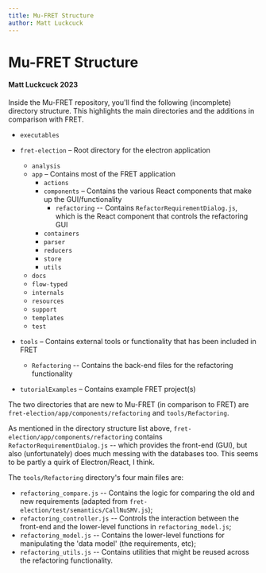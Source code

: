 ```yaml
---
title: Mu-FRET Structure
author: Matt Luckcuck
---
```


# Mu-FRET Structure
#### Matt Luckcuck 2023

Inside the Mu-FRET repository, you'll find the following (incomplete) directory structure. This highlights the main directories and the additions in comparison with FRET.

* `executables`

* `fret-election` – Root directory for the electron application

  * `analysis`
  * `app` – Contains most of the FRET application
    * `actions`
    * `components` – Contains the various React components that make up the GUI/functionality
      * `refactoring` -- Contains `RefactorRequirementDialog.js`, which is the React component that controls the refactoring GUI
    * `containers`
    * `parser`
    * `reducers`
    * `store`
    * `utils`
  * `docs`
  * `flow-typed`
  * `internals`
  * `resources`
  * `support`
  * `templates`
  * `test`

* `tools` – Contains external tools or functionality that has been included in FRET
  * `Refactoring` -- Contains the back-end files for the refactoring functionality

* `tutorialExamples` – Contains example FRET project(s)


The two directories that are new to Mu-FRET (in comparison to FRET) are `fret-election/app/components/refactoring` and `tools/Refactoring`.

As mentioned in the directory structure list above, `fret-election/app/components/refactoring` contains `RefactorRequirementDialog.js` -- which provides the front-end (GUI), but also (unfortunately) does much messing with the databases too. This seems to be partly a quirk of Electron/React, I think.

The `tools/Refactoring` directory's four main files are:
* `refactoring_compare.js` -- Contains the logic for comparing the old and new requirements (adapted from `fret-election/test/semantics/CallNuSMV.js`);
* `refactoring_controller.js` -- Controls the interaction between the front-end and the lower-level functions in `refactoring_model.js`;
* `refactoring_model.js` -- Contains the lower-level functions for manipulating the 'data model' (the requirements, etc);
* `refactoring_utils.js` -- Contains utilities that might be reused across the refactoring functionality.
